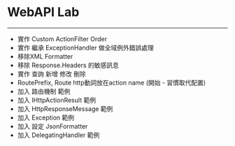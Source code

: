 ﻿# WebAPI Lab
----------
- 實作 Custom ActionFilter Order
- 實作 繼承 ExceptionHandler 做全域例外錯誤處理
- 移除XML Formatter
- 移除 Response.Headers 的敏感訊息
- 實作 查詢 新增 修改 刪除 
- RoutePrefix, Route http動詞放在action name (開始 - 習慣取代配置)
- 加入 路由機制 範例
- 加入 IHttpActionResult 範例
- 加入 HttpResponseMessage 範例
- 加入 Exception 範例
- 加入 設定 JsonFormatter
- 加入 DelegatingHandler 範例
